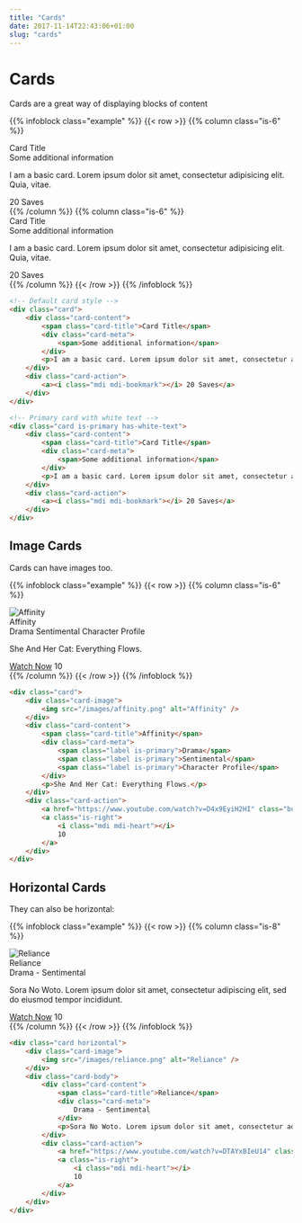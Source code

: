 ```yaml
---
title: "Cards"
date: 2017-11-14T22:43:06+01:00
slug: "cards"
---
```


# Cards

Cards are a great way of displaying blocks of content

{{% infoblock class="example" %}}
{{< row >}}
{{% column class="is-6" %}}
<div class="card">
    <div class="card-content">
        <span class="card-title">Card Title</span>
        <div class="card-meta">
            <span>Some additional information</span>
        </div>
        <p>I am a basic card. Lorem ipsum dolor sit amet, consectetur adipisicing elit. Quia, vitae.</p>
    </div>
    <div class="card-action">
        <a><i class="mdi mdi-bookmark"></i> 20 Saves</a>
    </div>
</div>
{{% /column %}}
{{% column class="is-6" %}}
<div class="card is-primary has-white-text">
    <div class="card-content">
        <span class="card-title">Card Title</span>
        <div class="card-meta">
            <span>Some additional information</span>
        </div>
        <p>I am a basic card. Lorem ipsum dolor sit amet, consectetur adipisicing elit. Quia, vitae.</p>
    </div>
    <div class="card-action">
        <a><i class="mdi mdi-bookmark"></i> 20 Saves</a>
    </div>
</div>
{{% /column %}}
{{< /row >}}
{{% /infoblock %}}

```html
<!-- Default card style -->
<div class="card">
    <div class="card-content">
        <span class="card-title">Card Title</span>
        <div class="card-meta">
            <span>Some additional information</span>
        </div>
        <p>I am a basic card. Lorem ipsum dolor sit amet, consectetur adipisicing elit. Quia, vitae.</p>
    </div>
    <div class="card-action">
        <a><i class="mdi mdi-bookmark"></i> 20 Saves</a>
    </div>
</div>

<!-- Primary card with white text -->
<div class="card is-primary has-white-text">
    <div class="card-content">
        <span class="card-title">Card Title</span>
        <div class="card-meta">
            <span>Some additional information</span>
        </div>
        <p>I am a basic card. Lorem ipsum dolor sit amet, consectetur adipisicing elit. Quia, vitae.</p>
    </div>
    <div class="card-action">
        <a><i class="mdi mdi-bookmark"></i> 20 Saves</a>
    </div>
</div>
```

## Image Cards
Cards can have images too.

{{% infoblock class="example" %}}
{{< row >}}
{{% column class="is-6" %}}
<div class="card">
    <div class="card-image">
        <img src="/images/affinity.png" alt="Affinity" />
    </div>
    <div class="card-content">
        <span class="card-title">Affinity</span>
        <div class="card-meta">
            <span class="label is-primary">Drama</span>
            <span class="label is-primary">Sentimental</span>
            <span class="label is-primary">Character Profile</span>
        </div>
        <p>She And Her Cat: Everything Flows.</p>
    </div>
    <div class="card-action">
        <a href="https://www.youtube.com/watch?v=D4x9EyiH2HI" class="button is-outline is-narrow">Watch Now</a>
        <a class="is-right">
            <i class="mdi mdi-heart"></i>
            10
        </a>
    </div>
</div>
{{% /column %}}
{{< /row >}}
{{% /infoblock %}}

```html
<div class="card">
    <div class="card-image">
        <img src="/images/affinity.png" alt="Affinity" />
    </div>
    <div class="card-content">
        <span class="card-title">Affinity</span>
        <div class="card-meta">
            <span class="label is-primary">Drama</span>
            <span class="label is-primary">Sentimental</span>
            <span class="label is-primary">Character Profile</span>
        </div>
        <p>She And Her Cat: Everything Flows.</p>
    </div>
    <div class="card-action">
        <a href="https://www.youtube.com/watch?v=D4x9EyiH2HI" class="button is-outline is-narrow">Watch Now</a>
        <a class="is-right">
            <i class="mdi mdi-heart"></i>
            10
        </a>
    </div>
</div>
```

## Horizontal Cards
They can also be horizontal:

{{% infoblock class="example" %}}
{{< row >}}
{{% column class="is-8" %}}
<div class="card horizontal">
    <div class="card-image">
        <img src="/images/reliance.png" alt="Reliance" />
    </div>
    <div class="card-body">
        <div class="card-content">
            <span class="card-title">Reliance</span>
            <div class="card-meta">
                Drama - Sentimental
            </div>
            <p>Sora No Woto. Lorem ipsum dolor sit amet, consectetur adipiscing elit, sed do eiusmod tempor incididunt.</p>
        </div>
        <div class="card-action">
            <a href="https://www.youtube.com/watch?v=DTAYxBIeU14" class="button is-outline is-narrow">Watch Now</a>
            <a class="is-right">
                <i class="mdi mdi-heart"></i>
                10
            </a>
        </div>
    </div>
</div>
{{% /column %}}
{{< /row >}}
{{% /infoblock %}}

```html
<div class="card horizontal">
    <div class="card-image">
        <img src="/images/reliance.png" alt="Reliance" />
    </div>
    <div class="card-body">
        <div class="card-content">
            <span class="card-title">Reliance</span>
            <div class="card-meta">
                Drama - Sentimental
            </div>
            <p>Sora No Woto. Lorem ipsum dolor sit amet, consectetur adipiscing elit, sed do eiusmod tempor incididunt.</p>
        </div>
        <div class="card-action">
            <a href="https://www.youtube.com/watch?v=DTAYxBIeU14" class="button is-outline is-narrow">Watch Now</a>
            <a class="is-right">
                <i class="mdi mdi-heart"></i>
                10
            </a>
        </div>
    </div>
</div>
```
